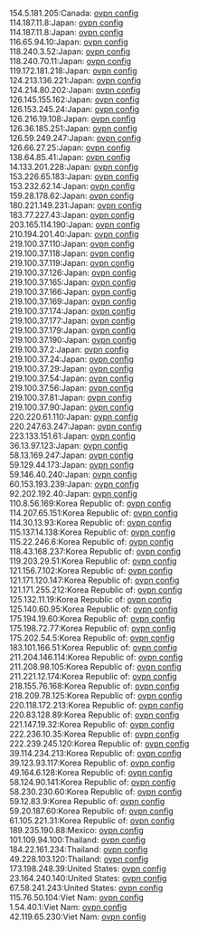 154.5.181.205:Canada: [ovpn config](vpn/154_5_181_205.ovpn)  
114.187.11.8:Japan: [ovpn config](vpn/114_187_11_8.ovpn)  
114.187.11.8:Japan: [ovpn config](vpn/114_187_11_8.ovpn)  
116.65.94.10:Japan: [ovpn config](vpn/116_65_94_10.ovpn)  
118.240.3.52:Japan: [ovpn config](vpn/118_240_3_52.ovpn)  
118.240.70.11:Japan: [ovpn config](vpn/118_240_70_11.ovpn)  
119.172.181.218:Japan: [ovpn config](vpn/119_172_181_218.ovpn)  
124.213.136.221:Japan: [ovpn config](vpn/124_213_136_221.ovpn)  
124.214.80.202:Japan: [ovpn config](vpn/124_214_80_202.ovpn)  
126.145.155.162:Japan: [ovpn config](vpn/126_145_155_162.ovpn)  
126.153.245.24:Japan: [ovpn config](vpn/126_153_245_24.ovpn)  
126.216.19.108:Japan: [ovpn config](vpn/126_216_19_108.ovpn)  
126.36.185.251:Japan: [ovpn config](vpn/126_36_185_251.ovpn)  
126.59.249.247:Japan: [ovpn config](vpn/126_59_249_247.ovpn)  
126.66.27.25:Japan: [ovpn config](vpn/126_66_27_25.ovpn)  
138.64.85.41:Japan: [ovpn config](vpn/138_64_85_41.ovpn)  
14.133.201.228:Japan: [ovpn config](vpn/14_133_201_228.ovpn)  
153.226.65.183:Japan: [ovpn config](vpn/153_226_65_183.ovpn)  
153.232.62.14:Japan: [ovpn config](vpn/153_232_62_14.ovpn)  
159.28.178.62:Japan: [ovpn config](vpn/159_28_178_62.ovpn)  
180.221.149.231:Japan: [ovpn config](vpn/180_221_149_231.ovpn)  
183.77.227.43:Japan: [ovpn config](vpn/183_77_227_43.ovpn)  
203.165.114.190:Japan: [ovpn config](vpn/203_165_114_190.ovpn)  
210.194.201.40:Japan: [ovpn config](vpn/210_194_201_40.ovpn)  
219.100.37.110:Japan: [ovpn config](vpn/219_100_37_110.ovpn)  
219.100.37.118:Japan: [ovpn config](vpn/219_100_37_118.ovpn)  
219.100.37.119:Japan: [ovpn config](vpn/219_100_37_119.ovpn)  
219.100.37.126:Japan: [ovpn config](vpn/219_100_37_126.ovpn)  
219.100.37.165:Japan: [ovpn config](vpn/219_100_37_165.ovpn)  
219.100.37.166:Japan: [ovpn config](vpn/219_100_37_166.ovpn)  
219.100.37.169:Japan: [ovpn config](vpn/219_100_37_169.ovpn)  
219.100.37.174:Japan: [ovpn config](vpn/219_100_37_174.ovpn)  
219.100.37.177:Japan: [ovpn config](vpn/219_100_37_177.ovpn)  
219.100.37.179:Japan: [ovpn config](vpn/219_100_37_179.ovpn)  
219.100.37.190:Japan: [ovpn config](vpn/219_100_37_190.ovpn)  
219.100.37.2:Japan: [ovpn config](vpn/219_100_37_2.ovpn)  
219.100.37.24:Japan: [ovpn config](vpn/219_100_37_24.ovpn)  
219.100.37.29:Japan: [ovpn config](vpn/219_100_37_29.ovpn)  
219.100.37.54:Japan: [ovpn config](vpn/219_100_37_54.ovpn)  
219.100.37.56:Japan: [ovpn config](vpn/219_100_37_56.ovpn)  
219.100.37.81:Japan: [ovpn config](vpn/219_100_37_81.ovpn)  
219.100.37.90:Japan: [ovpn config](vpn/219_100_37_90.ovpn)  
220.220.61.110:Japan: [ovpn config](vpn/220_220_61_110.ovpn)  
220.247.63.247:Japan: [ovpn config](vpn/220_247_63_247.ovpn)  
223.133.151.61:Japan: [ovpn config](vpn/223_133_151_61.ovpn)  
36.13.97.123:Japan: [ovpn config](vpn/36_13_97_123.ovpn)  
58.13.169.247:Japan: [ovpn config](vpn/58_13_169_247.ovpn)  
59.129.44.173:Japan: [ovpn config](vpn/59_129_44_173.ovpn)  
59.146.40.240:Japan: [ovpn config](vpn/59_146_40_240.ovpn)  
60.153.193.239:Japan: [ovpn config](vpn/60_153_193_239.ovpn)  
92.202.192.40:Japan: [ovpn config](vpn/92_202_192_40.ovpn)  
110.8.56.169:Korea Republic of: [ovpn config](vpn/110_8_56_169.ovpn)  
114.207.65.151:Korea Republic of: [ovpn config](vpn/114_207_65_151.ovpn)  
114.30.13.93:Korea Republic of: [ovpn config](vpn/114_30_13_93.ovpn)  
115.137.14.138:Korea Republic of: [ovpn config](vpn/115_137_14_138.ovpn)  
115.22.246.6:Korea Republic of: [ovpn config](vpn/115_22_246_6.ovpn)  
118.43.168.237:Korea Republic of: [ovpn config](vpn/118_43_168_237.ovpn)  
119.203.29.51:Korea Republic of: [ovpn config](vpn/119_203_29_51.ovpn)  
121.156.7.102:Korea Republic of: [ovpn config](vpn/121_156_7_102.ovpn)  
121.171.120.147:Korea Republic of: [ovpn config](vpn/121_171_120_147.ovpn)  
121.171.255.212:Korea Republic of: [ovpn config](vpn/121_171_255_212.ovpn)  
125.132.11.19:Korea Republic of: [ovpn config](vpn/125_132_11_19.ovpn)  
125.140.60.95:Korea Republic of: [ovpn config](vpn/125_140_60_95.ovpn)  
175.194.19.60:Korea Republic of: [ovpn config](vpn/175_194_19_60.ovpn)  
175.198.72.77:Korea Republic of: [ovpn config](vpn/175_198_72_77.ovpn)  
175.202.54.5:Korea Republic of: [ovpn config](vpn/175_202_54_5.ovpn)  
183.101.166.51:Korea Republic of: [ovpn config](vpn/183_101_166_51.ovpn)  
211.204.146.114:Korea Republic of: [ovpn config](vpn/211_204_146_114.ovpn)  
211.208.98.105:Korea Republic of: [ovpn config](vpn/211_208_98_105.ovpn)  
211.221.12.174:Korea Republic of: [ovpn config](vpn/211_221_12_174.ovpn)  
218.155.76.168:Korea Republic of: [ovpn config](vpn/218_155_76_168.ovpn)  
218.209.78.125:Korea Republic of: [ovpn config](vpn/218_209_78_125.ovpn)  
220.118.172.213:Korea Republic of: [ovpn config](vpn/220_118_172_213.ovpn)  
220.83.128.89:Korea Republic of: [ovpn config](vpn/220_83_128_89.ovpn)  
221.147.19.32:Korea Republic of: [ovpn config](vpn/221_147_19_32.ovpn)  
222.236.10.35:Korea Republic of: [ovpn config](vpn/222_236_10_35.ovpn)  
222.239.245.120:Korea Republic of: [ovpn config](vpn/222_239_245_120.ovpn)  
39.114.234.213:Korea Republic of: [ovpn config](vpn/39_114_234_213.ovpn)  
39.123.93.117:Korea Republic of: [ovpn config](vpn/39_123_93_117.ovpn)  
49.164.6.128:Korea Republic of: [ovpn config](vpn/49_164_6_128.ovpn)  
58.124.90.141:Korea Republic of: [ovpn config](vpn/58_124_90_141.ovpn)  
58.230.230.60:Korea Republic of: [ovpn config](vpn/58_230_230_60.ovpn)  
59.12.83.9:Korea Republic of: [ovpn config](vpn/59_12_83_9.ovpn)  
59.20.187.60:Korea Republic of: [ovpn config](vpn/59_20_187_60.ovpn)  
61.105.221.31:Korea Republic of: [ovpn config](vpn/61_105_221_31.ovpn)  
189.235.190.88:Mexico: [ovpn config](vpn/189_235_190_88.ovpn)  
101.109.94.100:Thailand: [ovpn config](vpn/101_109_94_100.ovpn)  
184.22.161.234:Thailand: [ovpn config](vpn/184_22_161_234.ovpn)  
49.228.103.120:Thailand: [ovpn config](vpn/49_228_103_120.ovpn)  
173.198.248.39:United States: [ovpn config](vpn/173_198_248_39.ovpn)  
23.164.240.140:United States: [ovpn config](vpn/23_164_240_140.ovpn)  
67.58.241.243:United States: [ovpn config](vpn/67_58_241_243.ovpn)  
115.76.50.104:Viet Nam: [ovpn config](vpn/115_76_50_104.ovpn)  
1.54.40.1:Viet Nam: [ovpn config](vpn/1_54_40_1.ovpn)  
42.119.65.230:Viet Nam: [ovpn config](vpn/42_119_65_230.ovpn)  
